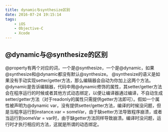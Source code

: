 ```yaml
---
title: dynamic与synthesize区别
date: 2016-07-24 19:15:14
tags: 
	- iOS 
	- Objective-C
	- Xcode
---
```


## @dynamic与@synthesize的区别
@property有两个对应的词，一个是@synthesize，一个是@dynamic，如果@synthesize和@dynamic都没有默认@synthesize。
@synthesize的语义是如果没有手动实现setter/getter方法，那么编辑器会自动为你加上这两个方法。
@dynamic是告诉编辑器，代码中用@dynamic修饰的属性，其setter/getter方法会在程序运行的时候或者其他方式动态绑定，以便让编译器通过编译，不自动生成setter/getter方法（对于readonly的属性只需提供getter方法即可）。假如一个属性被声明为@dynamic var，没有提供setter/getter方法，编译的时候没问题，但是当程序运行到instance.var = someVar，由于缺setter方法导致程序崩溃，或者当运行到someVar = var时，由于缺getter方法同样导致崩溃。编译时没问题，运行时才执行相应的方法，这就是所谓的动态绑定。
